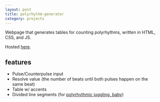 ```yaml
---
layout: post
title: polyrhythm-generator
category: projects
---
```

Webpage that generates tables for counting polyrhythms, written in HTML, CSS, and JS.

Hosted <a href="https://bustinbung.github.io/polyrhythm-generator" target="_blank">here</a>.

## features
+ Pulse/Counterpulse input
+ Resolve value (the number of beats until both pulses happen on the same beat)
+ Table w/ accents
+ Divided line segments (for <a href="https://www.youtube.com/watch?v=wEPu8rEYQJY" target="_blank">polyrhythmic juggling, baby</a>)
